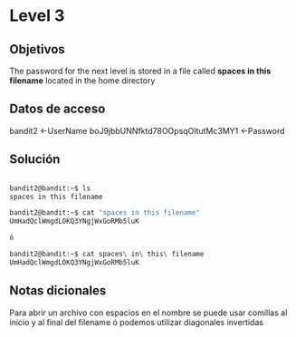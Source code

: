 # Level 3

## Objetivos
The password for the next level is stored in a file called **spaces in this filename** located in the home directory

## Datos de acceso 
bandit2 <-UserName
boJ9jbbUNNfktd78OOpsqOltutMc3MY1 <-Password 
## Solución 

```bash

bandit2@bandit:~$ ls
spaces in this filename

bandit2@bandit:~$ cat "spaces in this filename"
UmHadQclWmgdLOKQ3YNgjWxGoRMb5luK

ó

bandit2@bandit:~$ cat spaces\ in\ this\ filename
UmHadQclWmgdLOKQ3YNgjWxGoRMb5luK

```

## Notas dicionales 

Para abrir un archivo con espacios en el nombre se puede usar comillas al inicio y al final del filename ó podemos utilizar diagonales invertidas 